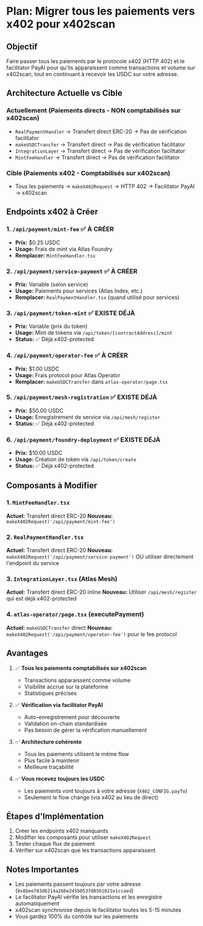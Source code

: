 # Plan: Migrer tous les paiements vers x402 pour x402scan

## Objectif
Faire passer tous les paiements par le protocole x402 (HTTP 402) et le facilitator PayAI pour qu'ils apparaissent comme transactions et volume sur x402scan, tout en continuant à recevoir les USDC sur votre adresse.

## Architecture Actuelle vs Cible

### Actuellement (Paiements directs - NON comptabilisés sur x402scan)
- `RealPaymentHandler` → Transfert direct ERC-20 → Pas de vérification facilitator
- `makeUSDCTransfer` → Transfert direct → Pas de vérification facilitator  
- `IntegrationLayer` → Transfert direct → Pas de vérification facilitator
- `MintFeeHandler` → Transfert direct → Pas de vérification facilitator

### Cible (Paiements x402 - Comptabilisés sur x402scan)
- Tous les paiements → `makeX402Request` → HTTP 402 → Facilitator PayAI → x402scan

## Endpoints x402 à Créer

### 1. `/api/payment/mint-fee` ✅ À CRÉER
- **Prix:** $0.25 USDC
- **Usage:** Frais de mint via Atlas Foundry
- **Remplacer:** `MintFeeHandler.tsx`

### 2. `/api/payment/service-payment` ✅ À CRÉER  
- **Prix:** Variable (selon service)
- **Usage:** Paiements pour services (Atlas Index, etc.)
- **Remplacer:** `RealPaymentHandler.tsx` (quand utilisé pour services)

### 3. `/api/payment/token-mint` ✅ EXISTE DÉJÀ
- **Prix:** Variable (prix du token)
- **Usage:** Mint de tokens via `/api/token/[contractAddress]/mint`
- **Status:** ✅ Déjà x402-protected

### 4. `/api/payment/operator-fee` ✅ À CRÉER
- **Prix:** $1.00 USDC
- **Usage:** Frais protocol pour Atlas Operator
- **Remplacer:** `makeUSDCTransfer` dans `atlas-operator/page.tsx`

### 5. `/api/payment/mesh-registration` ✅ EXISTE DÉJÀ
- **Prix:** $50.00 USDC
- **Usage:** Enregistrement de service via `/api/mesh/register`
- **Status:** ✅ Déjà x402-protected

### 6. `/api/payment/foundry-deployment` ✅ EXISTE DÉJÀ
- **Prix:** $10.00 USDC
- **Usage:** Création de token via `/api/token/create`
- **Status:** ✅ Déjà x402-protected

## Composants à Modifier

### 1. `MintFeeHandler.tsx`
**Actuel:** Transfert direct ERC-20
**Nouveau:** `makeX402Request('/api/payment/mint-fee')`

### 2. `RealPaymentHandler.tsx`
**Actuel:** Transfert direct ERC-20
**Nouveau:** `makeX402Request('/api/payment/service-payment')` OU utiliser directement l'endpoint du service

### 3. `IntegrationLayer.tsx` (Atlas Mesh)
**Actuel:** Transfert direct ERC-20 inline
**Nouveau:** Utiliser `/api/mesh/register` qui est déjà x402-protected

### 4. `atlas-operator/page.tsx` (executePayment)
**Actuel:** `makeUSDCTransfer` direct
**Nouveau:** `makeX402Request('/api/payment/operator-fee')` pour le fee protocol

## Avantages

1. ✅ **Tous les paiements comptabilisés sur x402scan**
   - Transactions apparaissent comme volume
   - Visibilité accrue sur la plateforme
   - Statistiques précises

2. ✅ **Vérification via facilitator PayAI**
   - Auto-enregistrement pour découverte
   - Validation on-chain standardisée
   - Pas besoin de gérer la vérification manuellement

3. ✅ **Architecture cohérente**
   - Tous les paiements utilisent le même flow
   - Plus facile à maintenir
   - Meilleure traçabilité

4. ✅ **Vous recevez toujours les USDC**
   - Les paiements vont toujours à votre adresse (`X402_CONFIG.payTo`)
   - Seulement le flow change (via x402 au lieu de direct)

## Étapes d'Implémentation

1. Créer les endpoints x402 manquants
2. Modifier les composants pour utiliser `makeX402Request`
3. Tester chaque flux de paiement
4. Vérifier sur x402scan que les transactions apparaissent

## Notes Importantes

- Les paiements passent toujours par votre adresse (`0x8bee703d6214a266e245b0537085b1021e1ccaed`)
- Le facilitator PayAI vérifie les transactions et les enregistre automatiquement
- x402scan synchronise depuis le facilitator toutes les 5-15 minutes
- Vous gardez 100% du contrôle sur les paiements

